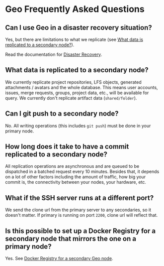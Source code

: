 # Geo Frequently Asked Questions

## Can I use Geo in a disaster recovery situation?

Yes, but there are limitations to what we replicate (see
[What data is replicated to a secondary node?](#what-data-is-replicated-to-a-secondary-node)).

Read the documentation for [Disaster Recovery](../disaster_recovery/index.md).

## What data is replicated to a secondary node?

We currently replicate project repositories, LFS objects, generated
attachments / avatars and the whole database. This means user accounts,
issues, merge requests, groups, project data, etc., will be available for
query. We currently don't replicate artifact data (`shared/folder`).

## Can I git push to a secondary node?

No. All writing operations (this includes `git push`) must be done in your
primary node.

## How long does it take to have a commit replicated to a secondary node?

All replication operations are asynchronous and are queued to be dispatched in
a batched request every 10 minutes. Besides that, it depends on a lot of other
factors including the amount of traffic, how big your commit is, the
connectivity between your nodes, your hardware, etc.

## What if the SSH server runs at a different port?

We send the clone url from the primary server to any secondaries, so it
doesn't matter. If primary is running on port `2200`, clone url will reflect
that.

## Is this possible to set up a Docker Registry for a secondary node that mirrors the one on a primary node?

Yes. See [Docker Registry for a secondary Geo node](docker_registry.md).
